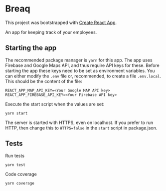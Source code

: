 # Breaq

This project was bootstrapped with [Create React App](https://github.com/facebookincubator/create-react-app).

An app for keeping track of your employees.

## Starting the app
The recommended package manager is `yarn` for this app. The app uses Firebase and Google Maps API, and thus require API keys for these. Before starting the app these keys need to be set as environment variables. You can either modify the `.env` file or, recommended, to create a file `.env.local`. This should be the content of the file:

```
REACT_APP_MAP_API_KEY=<Your Google MAP API key>
REACT_APP_FIREBASE_API_KEY=<Your Firebase API key>
```
Execute the start script when the values are set:
```
yarn start
```
The server is started with HTTPS, even on localhost. If you prefer to run HTTP, then change this to `HTTPS=false` in the `start` script in package.json.

## Tests
Run tests
```
yarn test
```
Code coverage
```
yarn coverage
```
